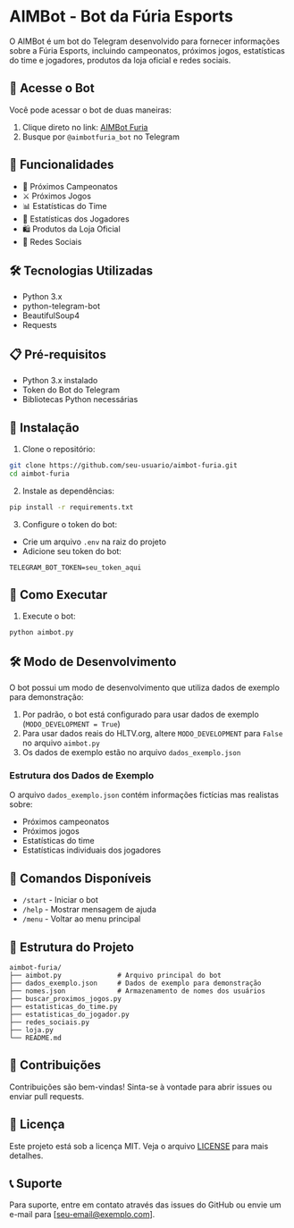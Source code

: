 # AIMBot - Bot da Fúria Esports

O AIMBot é um bot do Telegram desenvolvido para fornecer informações sobre a Fúria Esports, incluindo campeonatos, próximos jogos, estatísticas do time e jogadores, produtos da loja oficial e redes sociais.

## 🤖 Acesse o Bot

Você pode acessar o bot de duas maneiras:
1. Clique direto no link: [AIMBot Furia](https://t.me/aimbotfuria_bot)
2. Busque por `@aimbotfuria_bot` no Telegram

## 🚀 Funcionalidades

- 📅 Próximos Campeonatos
- ⚔️ Próximos Jogos
- 📊 Estatísticas do Time
- 👥 Estatísticas dos Jogadores
- 🛍️ Produtos da Loja Oficial
- 📱 Redes Sociais

## 🛠️ Tecnologias Utilizadas

- Python 3.x
- python-telegram-bot
- BeautifulSoup4
- Requests

## 📋 Pré-requisitos

- Python 3.x instalado
- Token do Bot do Telegram
- Bibliotecas Python necessárias

## 🔧 Instalação

1. Clone o repositório:
```bash
git clone https://github.com/seu-usuario/aimbot-furia.git
cd aimbot-furia
```

2. Instale as dependências:
```bash
pip install -r requirements.txt
```

3. Configure o token do bot:
- Crie um arquivo `.env` na raiz do projeto
- Adicione seu token do bot:
```
TELEGRAM_BOT_TOKEN=seu_token_aqui
```

## 🚀 Como Executar

1. Execute o bot:
```bash
python aimbot.py
```

## 🛠️ Modo de Desenvolvimento

O bot possui um modo de desenvolvimento que utiliza dados de exemplo para demonstração:

1. Por padrão, o bot está configurado para usar dados de exemplo (`MODO_DEVELOPMENT = True`)
2. Para usar dados reais do HLTV.org, altere `MODO_DEVELOPMENT` para `False` no arquivo `aimbot.py`
3. Os dados de exemplo estão no arquivo `dados_exemplo.json`

### Estrutura dos Dados de Exemplo

O arquivo `dados_exemplo.json` contém informações fictícias mas realistas sobre:
- Próximos campeonatos
- Próximos jogos
- Estatísticas do time
- Estatísticas individuais dos jogadores

## 🤖 Comandos Disponíveis

- `/start` - Iniciar o bot
- `/help` - Mostrar mensagem de ajuda
- `/menu` - Voltar ao menu principal

## 📝 Estrutura do Projeto

```
aimbot-furia/
├── aimbot.py              # Arquivo principal do bot
├── dados_exemplo.json     # Dados de exemplo para demonstração
├── nomes.json             # Armazenamento de nomes dos usuários
├── buscar_proximos_jogos.py
├── estatisticas_do_time.py
├── estatisticas_do_jogador.py
├── redes_sociais.py
├── loja.py
└── README.md
```

## 🤝 Contribuições

Contribuições são bem-vindas! Sinta-se à vontade para abrir issues ou enviar pull requests.

## 📄 Licença

Este projeto está sob a licença MIT. Veja o arquivo [LICENSE](LICENSE) para mais detalhes.

## 📞 Suporte

Para suporte, entre em contato através das issues do GitHub ou envie um e-mail para [seu-email@exemplo.com]. 